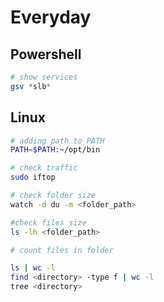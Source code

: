 # Everyday

## Powershell

```powershell
# show services
gsv *slb*
```

## Linux

```bash
# adding path to PATH
PATH=$PATH:~/opt/bin

# check traffic
sudo iftop

# check folder size
watch -d du -m <folder_path>

#check files size
ls -lh <folder_path>

# count files in folder

ls | wc -l
find <directory> -type f | wc -l
tree <directory>
```